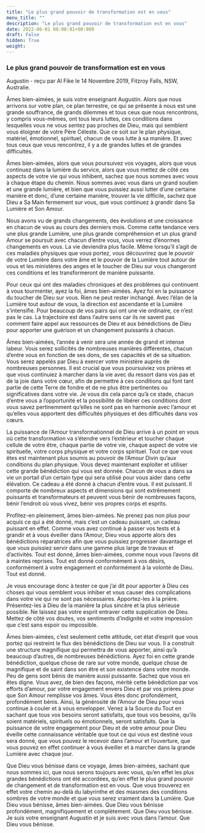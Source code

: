 ```yaml
---
title: "Le plus grand pouvoir de transformation est en vous"
menu_title: ""
description: "Le plus grand pouvoir de transformation est en vous"
date: 2022-06-01 06:00:01+00:909
draft: False
hidden: True
weight:
---
```

### Le plus grand pouvoir de transformation est en vous

Augustin - reçu par Al Fike le 14 Novembre 2019, Fitzroy Falls, NSW, Australie.

Âmes bien-aimées, je suis votre enseignant Augustin. Alors que nous arrivons sur votre plan, ce plan terrestre, ce qui se présente à nous est une grande souffrance, de grands dilemmes et tous ceux que nous rencontrons, y compris vous-mêmes, ont tous leurs luttes, ces conditions dans lesquelles vous ne vous sentez pas proches de Dieu, mais qui semblent vous éloigner de votre Père Céleste. Que ce soit sur le plan physique, matériel, émotionnel, spirituel, chacun de vous lutte à sa manière. Et avec tous ceux que vous rencontrez, il y a de grandes luttes et de grandes difficultés.

Âmes bien-aimées, alors que vous poursuivez vos voyages, alors que vous continuez dans la lumière du service, alors que vous mettez de côté ces aspects de votre vie qui vous inhibent, sachez que nous sommes avec vous à chaque étape du chemin. Nous sommes avec vous dans un grand soutien et une grande lumière, et bien que vous puissiez aussi lutter d’une certaine manière et donc, d’une certaine manière, trouver la vie difficile, sachez que Dieu a Sa Main fermement sur vous, que vous continuez à grandir dans Sa Lumière et Son Amour.

Nous avons vu de grands changements, des évolutions et une croissance en chacun de vous au cours des derniers mois. Comme cette tendance vers une plus grande Lumière, une plus grande compréhension et un plus grand Amour se poursuit avec chacun d’entre vous, vous verrez d’énormes changements en vous. La vie deviendra plus facile. Même lorsqu’il s’agit de ces maladies physiques que vous portez, vous découvrirez que le pouvoir de votre Lumière dans votre âme et le pouvoir de la Lumière tout autour de vous et les ministères des anges et le toucher de Dieu sur vous changeront ces conditions et les transformeront de manière puissante.

Pour ceux qui ont des maladies chroniques et des problèmes qui continuent à vous tourmenter, ayez la foi, âmes bien-aimées. Ayez foi en la puissance du toucher de Dieu sur vous. Rien ne peut rester inchangé. Avec l’élan de la Lumière tout autour de vous, la direction est ascendante et la Lumière s’intensifie. Pour beaucoup de vos pairs qui ont une vie ordinaire, ce n’est pas le cas. La trajectoire est dans l’autre sens car ils ne savent pas comment faire appel aux ressources de Dieu et aux bénédictions de Dieu pour apporter une guérison et un changement puissants à chacun.

Âmes bien-aimées, l’année à venir sera une année de grand et intense labeur. Vous serez sollicités de nombreuses manières différentes, chacun d’entre vous en fonction de ses dons, de ses capacités et de sa situation. Vous serez appelés par Dieu à exercer votre ministère auprès de nombreuses personnes. Il est crucial que vous poursuiviez vos prières et que vous continuiez à marcher dans la vie avec du ressort dans vos pas et de la joie dans votre cœur, afin de permettre à ces conditions qui font tant partie de cette Terre de fondre et de ne plus être pertinentes ou significatives dans votre vie. Je vous dis cela parce qu’à ce stade, chacun d’entre vous a l’opportunité et la possibilité de libérer ces conditions dont vous savez pertinemment qu’elles ne sont pas en harmonie avec l’amour et qu’elles vous apportent des difficultés physiques et des difficultés dans vos cœurs.

La puissance de l’Amour transformationnel de Dieu arrive à un point en vous où cette transformation va s’étendre vers l’extérieur et toucher chaque cellule de votre être, chaque partie de votre vie, chaque aspect de votre vie spirituelle, votre corps physique et votre corps spirituel. Tout ce que vous êtes est maintenant plus soumis au pouvoir de l’Amour Divin qu’aux conditions du plan physique. Vous devez maintenant exploiter et utiliser cette grande bénédiction qui vous est donnée. Chacun de vous a dans sa vie un portail d’un certain type qui sera utilisé pour vous aider dans cette élévation. Ce cadeau a été donné à chacun d’entre vous. Il est puissant. Il comporte de nombreux aspects et dimensions qui sont extrêmement puissants et transformateurs et peuvent vous bénir de nombreuses façons, bénir l’endroit où vous vivez, bénir vos propres corps et esprits.

Profitez-en pleinement, âmes bien-aimées. Ne prenez pas non plus pour acquis ce qui a été donné, mais c’est un cadeau puissant, un cadeau puissant en effet. Comme vous avez continué à passer vos tests et à grandir et à vous éveiller dans l’Amour, Dieu vous apporte alors des bénédictions réparatrices afin que vous puissiez progresser davantage et que vous puissiez servir dans une gamme plus large de travaux et d’activités. Tout est donné, âmes bien-aimées, comme nous vous l’avons dit à maintes reprises. Tout est donné conformément à vos désirs, conformément à votre engagement et conformément à la volonté de Dieu. Tout est donné.

Je vous encourage donc à tester ce que j’ai dit pour apporter à Dieu ces choses qui vous semblent vous inhiber et vous causer des complications dans votre vie qui ne sont pas nécessaires. Apportez-les à la prière. Présentez-les à Dieu de la manière la plus sincère et la plus sérieuse possible. Ne laissez pas votre esprit entraver cette supplication de Dieu. Mettez de côté vos doutes, vos sentiments d’indignité et votre impression que c’est sans espoir ou impossible.

Âmes bien-aimées, c’est seulement cette attitude, cet état d’esprit que vous portez qui restreint le flux des bénédictions de Dieu sur vous. Il a construit une structure magnifique qui permettra de vous apporter, ainsi qu’à beaucoup d’autres, de nombreuses bénédictions. Ayez foi en cette grande bénédiction, quelque chose de rare sur votre monde, quelque chose de magnifique et de saint dans son être et son existence dans votre monde. Peu de gens sont bénis de manière aussi puissante. Sachez que vous en êtes digne. Vous avez, de bien des façons, mérité cette bénédiction par vos efforts d’amour, par votre engagement envers Dieu et par vos prières pour que Son Amour remplisse vos âmes. Vous êtes donc profondément, profondément bénis. Ainsi, la générosité de l’Amour de Dieu pour vous continue à couler et à vous envelopper. Venez à la Source du Tout en sachant que tous vos besoins seront satisfaits, que tous vos besoins, qu’ils soient matériels, spirituels ou émotionnels, seront satisfaits. Que la puissance de votre engagement pour Dieu et de votre amour pour Dieu éveille cette connaissance véritable que tout ce qui vous est destiné vous sera donné, que vous pouvez le recevoir dans l’amour et l’ouverture, que vous pouvez en effet continuer à vous éveiller et à marcher dans la grande Lumière avec chaque jour.

Que Dieu vous bénisse dans ce voyage, âmes bien-aimées, sachant que nous sommes ici, que nous serons toujours avec vous, qu’en effet les plus grandes bénédictions ont été accordées, qu’en effet le plus grand pouvoir de changement et de transformation est en vous. Que vous trouverez en effet votre chemin au-delà du labyrinthe et des miasmes des conditions sombres de votre monde et que vous serez vraiment dans la Lumière. Que Dieu vous bénisse, âmes bien-aimées. Que Dieu vous bénisse profondément, magnifiquement et complètement. Que Dieu vous bénisse. Je suis votre enseignant Augustin et je suis avec vous dans l’amour. Que Dieu vous bénisse.
